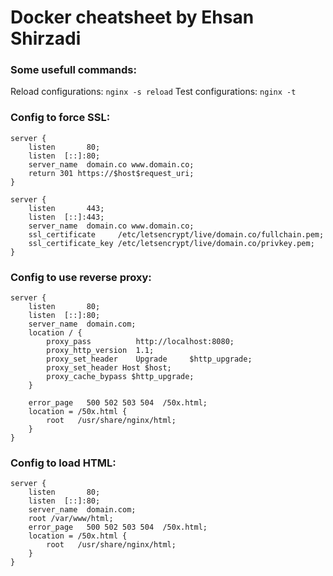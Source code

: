 # Docker cheatsheet by Ehsan Shirzadi

### Some usefull commands:
Reload configurations: `nginx -s reload`
Test configurations: `nginx -t`

### Config to force SSL:
```
server {
    listen       80;
    listen  [::]:80;
    server_name  domain.co www.domain.co;
    return 301 https://$host$request_uri;
}

server {
    listen       443;
    listen  [::]:443;
    server_name  domain.co www.domain.co;
    ssl_certificate     /etc/letsencrypt/live/domain.co/fullchain.pem;
    ssl_certificate_key /etc/letsencrypt/live/domain.co/privkey.pem;
}

```

### Config to use reverse proxy:
```
server {
    listen       80;
    listen  [::]:80;
    server_name  domain.com;
    location / {
        proxy_pass          http://localhost:8080;
        proxy_http_version  1.1;
        proxy_set_header    Upgrade     $http_upgrade;
        proxy_set_header Host $host;
        proxy_cache_bypass $http_upgrade;
    }

    error_page   500 502 503 504  /50x.html;
    location = /50x.html {
        root   /usr/share/nginx/html;
    }
}
```

### Config to load HTML:
```
server {
    listen       80;
    listen  [::]:80;
    server_name  domain.com;
    root /var/www/html;
    error_page   500 502 503 504  /50x.html;
    location = /50x.html {
        root   /usr/share/nginx/html;
    }
}
```
